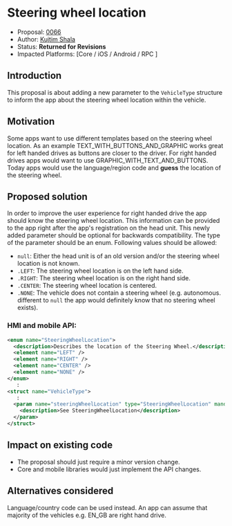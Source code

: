 # Steering wheel location

* Proposal: [0066](0066-steering-wheel-location.md)
* Author: [Kujtim Shala](https://github.com/kshala-ford)
* Status: **Returned for Revisions**
* Impacted Platforms: [Core / iOS / Android / RPC ]

## Introduction

This proposal is about adding a new parameter to the `VehicleType` structure to inform the app about the steering wheel location within the vehicle.

## Motivation

Some apps want to use different templates based on the steering wheel location. As an example TEXT_WITH_BUTTONS_AND_GRAPHIC works great for left handed drives as buttons are closer to the driver. For right handed drives apps would want to use GRAPHIC_WITH_TEXT_AND_BUTTONS. Today apps would use the language/region code and **guess** the location of the steering wheel.

## Proposed solution

In order to improve the user experience for right handed drive the app should know the steering wheel location. This information can be provided to the app right after the app's registration on the head unit. This newly added parameter should be optional for backwards compatibility. The type of the parameter should be an enum. Following values should be allowed:

- `null`: Either the head unit is of an old version and/or the steering wheel location is not known.
- `.LEFT`: The steering wheel location is on the left hand side.
- `.RIGHT`: The steering wheel location is on the right hand side.
- `.CENTER`: The steering wheel location is centered.
- `.NONE`: The vehicle does not contain a steering wheel (e.g. autonomous. different to `null` the app would definitely know that no steering wheel exists).

### HMI and mobile API:

```xml
<enum name="SteeringWheelLocation">
  <description>Describes the location of the Steering Wheel.</description>
  <element name="LEFT" />
  <element name="RIGHT" />
  <element name="CENTER" />
  <element name="NONE" />
</enum>
   :
<struct name="VehicleType">
   :
  <param name="steeringWheelLocation" type="SteeringWheelLocation" mandatory="false">
    <description>See SteeringWheelLocation</description>
  </param>
</struct>
```

## Impact on existing code

- The proposal should just require a minor version change.
- Core and mobile libraries would just implement the API changes.

## Alternatives considered

Language/country code can be used instead. An app can assume that majority of the vehicles e.g. EN_GB are right hand drive.
